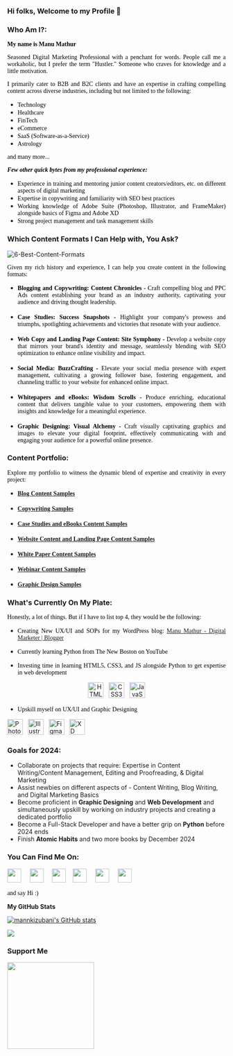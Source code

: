 
### Hi folks, Welcome to my Profile 👋

### Who Am I?:

<p style="text-align: justify;"><span style="color: #000000; font-family: Cambria;"><b> My name is Manu Mathur </b></span></p>

<p style="text-align: justify;"><span style="color: #000000; font-family: Cambria;"> Seasoned Digital Marketing Professional with a penchant for words. People call me a workaholic, but I prefer the term "Hustler." Someone who craves for knowledge and a little motivation.</span></p>

<p style="text-align: justify;"><span style="color: #000000; font-family: Cambria;"> I primarily cater to B2B and B2C clients and have an expertise in crafting compelling content across diverse industries, including but not limited to the following:</span></p>
<ul>
<li style="text-align: justify;"><span style="color: #000000; font-family: Cambria;"> Technology </span></li>
<li style="text-align: justify;"><span style="color: #000000; font-family: Cambria;"> Healthcare </span></li>
<li style="text-align: justify;"><span style="color: #000000; font-family: Cambria;"> FinTech</span></li>
<li style="text-align: justify;"><span style="color: #000000; font-family: Cambria;"> eCommerce </span></li>
<li style="text-align: justify;"><span style="color: #000000; font-family: Cambria;"> SaaS (Software-as-a-Service) </span></li>  
<li style="text-align: justify;"><span style="color: #000000; font-family: Cambria;"> Astrology </span></li>  
</ul>
<p style="text-align: justify;"><span style="color: #000000; font-family: Cambria;"> and many more...</span></p>

**_<p style="text-align: justify;"><span style="color: #000000; font-family: Cambria;"> Few other quick bytes from my professional experience:</span></p>_**
<ul>
<li style="text-align: justify;"><span style="color: #000000; font-family: Cambria;">Experience in training and mentoring junior content creators/editors, etc. on different aspects of digital marketing</span></li>
<li style="text-align: justify;"><span style="color: #000000; font-family: Cambria;">Expertise in copywriting and familiarity with SEO best practices</span></li>
<li style="text-align: justify;"><span style="color: #000000; font-family: Cambria;">Working knowledge of Adobe Suite (Photoshop, Illustrator, and FrameMaker) alongside basics of Figma and Adobe XD</span></li>
<li style="text-align: justify;"><span style="color: #000000; font-family: Cambria;">Strong project management and task management skills</span></li>
</ul>

### Which Content Formats I Can Help with, You Ask?

![6-Best-Content-Formats](https://github.com/mannkizubani/mannkizubani/assets/10899599/cc6403da-acb2-48a2-bf66-cabc610e3c2a)

<p style="text-align: justify;"><span style="color: #000000; font-family: Cambria;"> Given my rich history and experience, I can help you create content in the following formats:</span></p>
<ul>
<li style="text-align: justify;"><span style="color: #000000; font-family: Cambria;"><b> Blogging and Copywriting: Content Chronicles -</b> Craft compelling blog and PPC Ads content establishing your brand as an industry authority, captivating your audience and driving thought leadership.</span></li>
<br>
<li style="text-align: justify;"><span style="color: #000000; font-family: Cambria;"><b> Case Studies: Success Snapshots -</b> Highlight your company's prowess and triumphs, spotlighting achievements and victories that resonate with your audience.</span></li>
<br>
<li style="text-align: justify;"><span style="color: #000000; font-family: Cambria;"><b> Web Copy and Landing Page Content: Site Symphony -</b> Develop a website copy that mirrors your brand's identity and message, seamlessly blending with SEO optimization to enhance online visibility and impact.</span></li>
<br>
<li style="text-align: justify;"><span style="color: #000000; font-family: Cambria;"><b> Social Media: BuzzCrafting -</b> Elevate your social media presence with expert management, cultivating a growing follower base, fostering engagement, and channeling traffic to your website for enhanced online impact.</span></li>
<br>
<li style="text-align: justify;"><span style="color: #000000; font-family: Cambria;"><b> Whitepapers and eBooks: Wisdom Scrolls -</b> Produce enriching, educational content that delivers tangible value to your customers, empowering them with insights and knowledge for a meaningful experience.</span></li>
<br>
<li style="text-align: justify;"><span style="color: #000000; font-family: Cambria;"><b> Graphic Designing: Visual Alchemy -</b> Craft visually captivating graphics and images to elevate your digital footprint, effectively communicating with and engaging your audience for a powerful online presence.</span></li>
</ul>

### Content Portfolio:
<p style="text-align: justify;"><span style="color: #000000; font-family: Cambria;"> Explore my portfolio to witness the dynamic blend of expertise and creativity in every project:</span></p>

<ul>
<li style="text-align: justify;"><span style="color: #000000; font-family: Cambria;"><b><a href="https://drive.google.com/drive/u/0/folders/1SMAaxrbRJ6ySI3D7WmNt5kMIrPi5BeEX" target="_blank" rel="noopener"> Blog Content Samples</a></b></span></li>
<br>
<li style="text-align: justify;"><span style="color: #000000; font-family: Cambria;"><b><a href="https://drive.google.com/drive/u/0/folders/1N3QqvmQwIzHjmd9mJLH7Gy4DGOG8Yah9" target="_blank" rel="noopener"> Copywriting Samples</a></b></span></li>
<br>
<li style="text-align: justify;"><span style="color: #000000; font-family: Cambria;"><b><a href="https://drive.google.com/drive/u/0/folders/1_VoKgeEVFpw_ShrHOpzZO5iGQ-U5skuk" target="_blank" rel="noopener"> Case Studies and eBooks Content Samples</a></b></span></li>
<br>
<li style="text-align: justify;"><span style="color: #000000; font-family: Cambria;"><b><a href="https://drive.google.com/drive/u/0/folders/1H1GMIpflHvbFyJxO_uBXbBXjNACE6HFC" target="_blank" rel="noopener"> Website Content and Landing Page Content Samples</a></b></span></li>
<br>
<li style="text-align: justify;"><span style="color: #000000; font-family: Cambria;"><b><a href="https://drive.google.com/drive/folders/1eMwvSSyfBzPggz9j2NVWtFQ1cUgqfbbF" target="_blank" rel="noopener"> White Paper Content Samples</a></b></span></li>
<br>  
<li style="text-align: justify;"><span style="color: #000000; font-family: Cambria;"><b><a href="https://drive.google.com/drive/u/0/folders/1l7NwBoNKJqREVTGhHgrSNKYX5cNwe02i" target="_blank" rel="noopener">Webinar Content Samples</a></b></span></li>
<br>
<li style="text-align: justify;"><span style="color: #000000; font-family: Cambria;"><b><a href="https://drive.google.com/drive/u/0/folders/1pftZ96WSBmGxcUa1lfGwTrb1iKbxf7T7" target="_blank" rel="noopener"> Graphic Design Samples</a></b></span></li>
</ul>


### What's Currently On My Plate:

<p style="text-align: justify;"><span style="color: #000000; font-family: Cambria;">Honestly, a lot of things. But if I have to list top 4, they would be the following:</span></p>

- <p style="text-align: justify;"><span style="color: #000000; font-family: Cambria;"> Creating New UX/UI and SOPs for my  WordPress blog: <a href="https://whereispillmythoughts.com/" target="_blank" rel="noopener"> Manu Mathur - Digital Marketer | Blogger</a></span></p>

- <p style="text-align: justify;"><span style="color: #000000; font-family: Cambria;"> Currently learning Python from The New Boston on YouTube</span></p>

- <p style="text-align: justify;"><span style="color: #000000; font-family: Cambria;"> Investing time in learning HTML5, CSS3, and JS alongside Python to get expertise in web development</span></p>
<p style="text-align: center;"> <a href="https://www.w3.org/html/logo/badge/html5-badge-h-css3-semantics.png" target="_blank" rel="noreferrer"><img src="https://raw.githubusercontent.com/danielcranney/readme-generator/main/public/icons/skills/html5-colored.svg" width="36" height="36" alt="HTML5"/></a> &nbsp; <a href="https://www.w3.org/TR/CSS/#css" target="_blank" rel="noreferrer"><img src="https://raw.githubusercontent.com/danielcranney/readme-generator/main/public/icons/skills/css3-colored.svg" width="36" height="36" alt="CSS3"/></a> &nbsp; <a href="https://developer.mozilla.org/en-US/docs/Web/JavaScript" rel="nofollow"><img src="https://raw.githubusercontent.com/danielcranney/readme-generator/main/public/icons/skills/javascript-colored.svg" width="36" height="36" alt="JavaScript"/></a></p>

- <p style="text-align: justify;"><span style="color: #000000; font-family: Cambria;"> Upskill myself on UX/UI and Graphic Designing</span></p>
<a href="https://www.adobe.com/uk/products/photoshop.html" target="_blank" rel="noreferrer"><img src="https://raw.githubusercontent.com/danielcranney/readme-generator/main/public/icons/skills/photoshop-colored.svg" width="36" height="36" alt="Photoshop"/></a> &nbsp; <a href="https://www.adobe.com/uk/products/illustrator.html" target="_blank" rel="noreferrer"><img src="https://raw.githubusercontent.com/danielcranney/readme-generator/main/public/icons/skills/illustrator-colored.svg" width="36" height="36" alt="Illustrator" /></a> &nbsp; <a href="https://www.figma.com/" target="_blank" rel="noreferrer"><img src="https://raw.githubusercontent.com/danielcranney/readme-generator/main/public/icons/skills/figma-colored.svg" width="36" height="36" alt="Figma" /></a> &nbsp; <a href="https://www.adobe.com/uk/products/xd.html" target="_blank" rel="noreferrer"><img src="https://raw.githubusercontent.com/danielcranney/readme-generator/main/public/icons/skills/xd-colored.svg" width="36" height="36" alt="XD" /></a>
<br>

### Goals for 2024:

- Collaborate on projects that require: Expertise in Content Writing/Content Management, Editing and Proofreading, & Digital Marketing
- Assist newbies on different aspects of - Content Writing, Blog Writing, and Digital Marketing Basics
- Become proficient in **Graphic Designing** and **Web Development** and simultaneously upskill by working on industry projects and creating a dedicated portfolio
- Become a Full-Stack Developer and have a better grip on **Python** before 2024 ends
- Finish **Atomic Habits** and two more books by December 2024

### You Can Find Me On:

<p align="left"> <a href="https://www.facebook.com/mannkizubani" target="_blank" rel="noreferrer"><img src="https://raw.githubusercontent.com/danielcranney/readme-generator/main/public/icons/socials/facebook.svg" width="32" height="32" /></a> &nbsp; &nbsp; <a href="http://www.instagram.com/mann_ki_zubani/" target="_blank" rel="noreferrer"><img src="https://raw.githubusercontent.com/danielcranney/readme-generator/main/public/icons/socials/instagram.svg" width="32" height="32" /></a> &nbsp; &nbsp; <a href="https://www.linkedin.com/in/mannkizubani" target="_blank" rel="noreferrer"><img src="https://raw.githubusercontent.com/danielcranney/readme-generator/main/public/icons/socials/linkedin.svg" width="32" height="32" /></a> &nbsp;&nbsp; <a href="https://www.polywork.com/mannkizubani" target="_blank" rel="noreferrer"><img src="https://raw.githubusercontent.com/danielcranney/readme-generator/main/public/icons/socials/polywork.svg" width="32" height="32" /></a> &nbsp; &nbsp; <a href="https://medium.com/@mannkizubani" target="_blank" rel="noreferrer"><img src="https://raw.githubusercontent.com/danielcranney/readme-generator/main/public/icons/socials/medium.svg" width="32" height="32" /></a> &nbsp; &nbsp; <a href="https://www.twitter.com/mannkizubani" target="_blank" rel="noreferrer"><img src="https://raw.githubusercontent.com/danielcranney/readme-generator/main/public/icons/socials/twitter.svg" width="32" height="32" /></a></p>

<p style="text-align: justify;"><span style="color: #000000; font-family: Cambria;"> and say Hi :) </span></p>

<b>My GitHub Stats</b>

<a href="http://www.github.com/mannkizubani"><img src="https://github-readme-stats.vercel.app/api?username=mannkizubani&show_icons=true&hide=&count_private=true&title_color=0891b2&text_color=ffffff&icon_color=0891b2&bg_color=000000&hide_border=true&show_icons=true" alt="mannkizubani's GitHub stats" /></a>

<a href="http://www.github.com/mannkizubani"><img src="https://github-readme-streak-stats.herokuapp.com/?user=mannkizubani&stroke=ffffff&background=000000&ring=0891b2&fire=0891b2&currStreakNum=ffffff&currStreakLabel=0891b2&sideNums=ffffff&sideLabels=ffffff&dates=ffffff&hide_border=true" /></a>

### Support Me
<a href="https://www.buymeacoffee.com/mannkizubani"><img src="https://cdn.buymeacoffee.com/buttons/v2/default-yellow.png" width="200" /></a>





























































